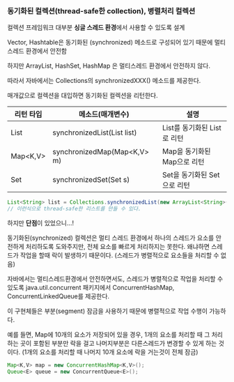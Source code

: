 ### 동기화된 컬렉션(thread-safe한 collection), 병렬처리 컬렉션

컬렉션 프레임워크 대부분 **싱글 스레드 환경**에서 사용할 수 있도록 설계

Vector, Hashtable은 동기화된 (synchronized) 메소드로 구성되어 있기 때문에 멀티 스레드 환경에서 안전함

하지만 ArrayList, HashSet, HashMap 은 멀티스레드 환경에서 안전하지 않다.



따라서 자바에서는 Collections의 synchronizedXXX() 메소드를 제공한다.

매개값으로 컬렉션을 대입하면 동기화된 컬렉션을 리턴한다.

| 리턴 타입 | 메소드(매개변수)               | 설명                        |
| --------- | ------------------------------ | --------------------------- |
| List<T>   | synchronizedList(List<T> list) | List를 동기화된 List로 리턴 |
| Map<K,V>  | synchronizedMap(Map<K,V> m)    | Map을 동기화된 Map으로 리턴 |
| Set<T>    | synchronizedSet(Set<T> s)      | Set을 동기화된 Set으로 리턴 |

```java
List<String> list = Collections.synchronizedList(new ArrayList<String>());
// 이런식으로 thread-safe한 리스트를 만들 수 있다.
```



하지만 **단점**이 있었으니...!

동기화된(synchronized) 컬렉션은 멀티 스레드 환경에서 하나의 스레드가 요소를 안전하게 처리하도록 도와주지만, 전체 요소를 빠르게 처리하지는 못한다. 왜냐하면 스레드가 작업을 할때 락이 발생하기 때문이다. (스레드가 병렬적으로 요소들을 처리할 수 없음)

자바에서는 멀티스레드환경에서 안전하면서도, 스레드가 병렬적으로 작업을 처리할 수 있도록 java.util.concurrent 패키지에서 ConcurrentHashMap, ConcurrentLinkedQueue를 제공한다.

이 구현체들은 부분(segment) 잠금을 사용하기 때문에 병렬적으로 작업 수행이 가능하다.

예를 들면, Map에 10개의 요소가 저장되어 있을 경우, 1개의 요소를 처리할 때 그 처리하는 곳이 포함된 부분만 락을 걸고 나머지부분은 다른스레드가 변경할 수 있게 하는 것이다. (1개의 요소를 처리할 때 나머지 10개 요소에 락을 거는것이 전체 잠금)

```java
Map<K,V> map = new ConcurrentHashMap<K,V>();
Queue<E> queue = new ConcurrentQueue<E>();
```





